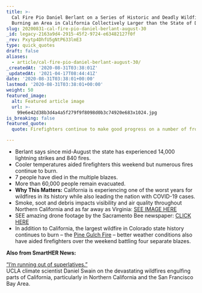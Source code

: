 ```yaml
---
title: >-
  Cal Fire Pio Daniel Berlant on a Series of Historic and Deadly Wildfires
  Burning an Area in California Collectively Larger than the State of Delaware.
slug: 20200831-cal-fire-pio-daniel-berlant-august-30
_id: legacy-2163a9d4-2915-45f2-9724-e63482127f0f
_rev: Pxytp4DhfU5gNtP633lmE3
type: quick_quotes
draft: false
aliases:
  - article/cal-fire-pio-daniel-berlant-august-30/
_createdAt: '2020-08-31T03:38:01Z'
_updatedAt: '2021-04-17T08:44:41Z'
date: '2020-08-31T03:38:01+00:00'
lastmod: '2020-08-31T03:38:01+00:00'
weight: 50
featured_image:
  alt: Featured article image
  url: >-
    99e6e42d38b3d4a4a5f279f9f8098d0b3c74920e683x1024.jpg
is_breaking: false
featured_quote:
  quote: Firefighters continue to make good progress on a number of fronts..

---
```

* Berlant says since mid-August the state has experienced 14,000 lightning strikes and 840 fires.
* Cooler temperatures aided firefighters this weekend but numerous fires continue to burn.
* 7 people have died in the multiple blazes.
* More than 60,000 people remain evacuated.
* **Why This Matters:** California is experiencing one of the worst years for wildfires in its history while also leading the nation with COVID-19 cases.
* Smoke, soot and debris impacts visibility and air quality throughout Northern California and as far away as Virginia: [SEE IMAGE HERE](https://earthobservatory.nasa.gov/images/147182/august-fires-leave-vast-burn-scars-in-california)
* SEE amazing drone footage by the Sacramento Bee newspaper: [CLICK HERE](https://www.sacbee.com/news/california/fires/article245265330.html)
* In addition to California, the largest wildfire in Colorado state history continues to burn – the [Pine Gulch Fire](https://www.denverpost.com/2020/08/30/colorado-wildfires-update-august-30-pine-gulch-grizzly-creek/) – better weather conditions also have aided firefighters over the weekend battling four separate blazes.

**Also from SmartHER News:**

[“I’m running out of superlatives.”](https://smarthernews.com/article/ca-wildfires-2020-ucla-scientist/)  
UCLA climate scientist Daniel Swain on the devastating wildfires engulfing parts of California, particularly in Northern California and the San Francisco Bay Area.